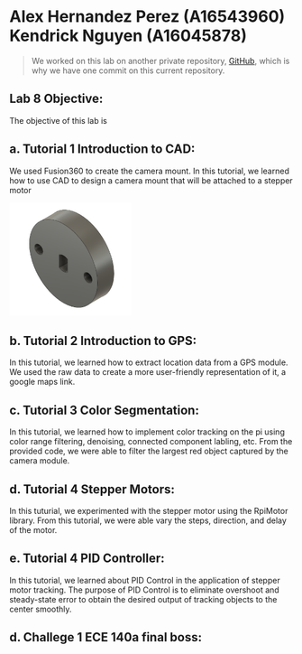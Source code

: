 # Alex Hernandez Perez (A16543960) <br /> Kendrick Nguyen (A16045878)

> We worked on this lab on another private repository, [GitHub](https://github.com/kendrick010/ece140a_lab8), which is why we have one commit on this current repository.

## Lab 8 Objective:
The objective of this lab is

## a. Tutorial 1 Introduction to CAD: 
We used Fusion360 to create the camera mount. In this tutorial, we learned how to use CAD to design a camera mount that will be attached to a stepper motor

<img src="images/camera_mount.PNG" height="200">

## b. Tutorial 2 Introduction to GPS:
In this tutorial, we learned how to extract location data from a GPS module. We used the raw data to create a more user-friendly representation of it, a google maps link.

## c. Tutorial 3 Color Segmentation:
In this tutorial, we learned how to implement color tracking on the pi using color range filtering, denoising, connected component labling, etc. From the provided code, we were able to filter the largest red object captured by the camera module.

## d. Tutorial 4 Stepper Motors:
In this  tuturial, we experimented with the stepper motor using the RpiMotor library. From this tutorial, we were able vary the steps, direction, and delay of the motor.

## e. Tutorial 4 PID Controller:
In this tutorial, we learned about PID Control in the application of stepper motor tracking. The purpose of PID Control is to eliminate overshoot and steady-state error to obtain the desired output of tracking objects to the center smoothly.

## d. Challege 1 ECE 140a final boss: 